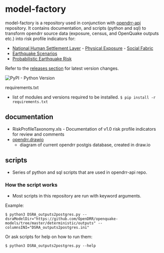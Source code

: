 # model-factory

model-factory is a repository used in conjunction with [opendrr-api](https://github.com/OpenDRR/opendrr-api) repository.
It contains documentation, and scripts (python and sql) to transform opendrr source data (exposure, census, and OpenQuake outputs etc.) into risk profile indicators for:

 - [National Human Settlement Layer](https://github.com/OpenDRR/national-human-settlement) 
		 - [Physical Exposure](https://github.com/OpenDRR/national-human-settlement/tree/main/physical-exposure)
		 - [Social Fabric](https://github.com/OpenDRR/national-human-settlement/tree/main/social-fabric)
- [Earthquake Scenarios](https://github.com/OpenDRR/earthquake-scenarios) 
- [Probabilistic Earthquake Risk](https://github.com/OpenDRR/seismic-risk-model)

Refer to the [releases section](https://github.com/OpenDRR/model-factory/releases) for latest version changes.


![PyPI - Python Version](https://img.shields.io/pypi/pyversions/openquake.engine)

requirements.txt
- list of modules and versions required to be installed.
`$ pip install -r requirements.txt`

## documentation
- RiskProfileTaxonomy.xls
		- Documentation of v1.0 risk profile indicators for review and comments
- [opendrr.drawio](https://github.com/OpenDRR/opendrr-data-store/blob/master/scripts/Diagrams)
	- diagram of current opendrr postgis database, created in draw.io 
	
## scripts
- Series of python and sql scripts that are used in opendrr-api repo.

### How the script works
- Most scripts in this repository are run with keyword arguments.

Example:
```
$ python3 DSRA_outputs2postgres.py --dsraModelDir="https://github.com/OpenDRR/openquake-models/tree/master/deterministic/outputs" --columnsINI="DSRA_outputs2postgres.ini"
```
Or ask scripts for help on how to run them:
```
$ python3 DSRA_outputs2postgres.py --help